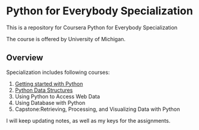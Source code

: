 # Python for Everybody Specialization
This is a repository for Coursera Python for Everybody Specialization

The course is offered by University of Michigan.
## Overview
Specialization includes following courses:
1. [Getting started with Python](https://github.com/yifeitung/py4e/tree/master/course1_p4ey)
2. [Python Data Structures](https://github.com/yifeitung/py4e/tree/master/course2_pystructure)
3. Using Python to Access Web Data
4. Using Database with Python
5. Capstone:Retrieving, Processing, and Visualizing Data with Python

I will keep updating notes, as well as my keys for the assignments.
